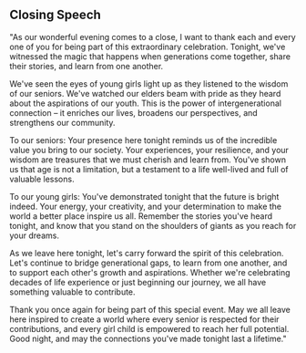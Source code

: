 ## Closing Speech

"As our wonderful evening comes to a close, I want to thank each and every one of you for being part of this extraordinary celebration. Tonight, we've witnessed the magic that happens when generations come together, share their stories, and learn from one another.

We've seen the eyes of young girls light up as they listened to the wisdom of our seniors. We've watched our elders beam with pride as they heard about the aspirations of our youth. This is the power of intergenerational connection – it enriches our lives, broadens our perspectives, and strengthens our community.

To our seniors: Your presence here tonight reminds us of the incredible value you bring to our society. Your experiences, your resilience, and your wisdom are treasures that we must cherish and learn from. You've shown us that age is not a limitation, but a testament to a life well-lived and full of valuable lessons.

To our young girls: You've demonstrated tonight that the future is bright indeed. Your energy, your creativity, and your determination to make the world a better place inspire us all. Remember the stories you've heard tonight, and know that you stand on the shoulders of giants as you reach for your dreams.

As we leave here tonight, let's carry forward the spirit of this celebration. Let's continue to bridge generational gaps, to learn from one another, and to support each other's growth and aspirations. Whether we're celebrating decades of life experience or just beginning our journey, we all have something valuable to contribute.

Thank you once again for being part of this special event. May we all leave here inspired to create a world where every senior is respected for their contributions, and every girl child is empowered to reach her full potential. Good night, and may the connections you've made tonight last a lifetime."

